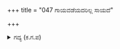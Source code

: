 +++
title = "047 ಗಾಯವಡೆಯದರಿಲ್ಲ ಸಾಯದೆ"

+++

<details><summary>ಗದ್ಯ (ಕ.ಗ.ಪ) </summary>

47. ಗಾಯವಾಗದೇ ಇದ್ದವರಿಲ್ಲ, ಸಾಯದೆ ನೋಯದವರಿಲ್ಲ. ಎರಡೂ ಕಡೆಗಳಲ್ಲಿ ಭಟರು ನಾಶವಾದರೆಂಬುದನ್ನು ಕೇಳಿ ಚಿತ್ರಸೇನನಿಗೆ ಕ್ರೋಧವುಂಟಾಯಿತು. ಅವನು ಕೌರವನ ಸಹೋದರರನ್ನು ಕಟ್ಟಿ, ದೀರ್ಘಾಯುವನ್ನು ಹಿಡಿದು, ವಿಕರ್ಣನನ್ನು  ಬಡಿದು, ಚತುರಂಗ ಸೇನೆಯನ್ನು ಕೆದರಿದನು.
</details>
